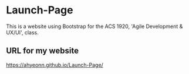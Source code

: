 # Launch-Page
This is a website using Bootstrap for the ACS 1920, 'Agile Development & UX/UI', class.

## URL for my website
https://ahyeonn.github.io/Launch-Page/
